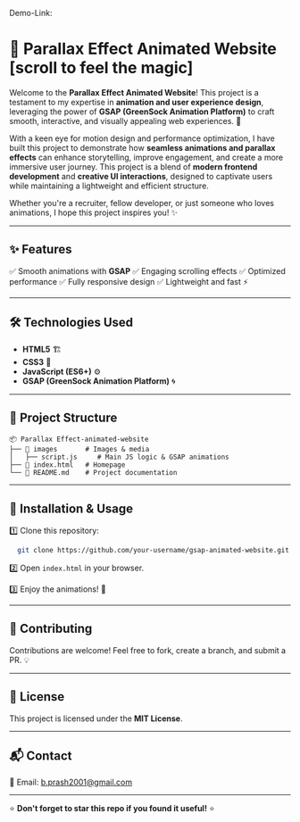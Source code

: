 Demo-Link:

# 🌟 Parallax Effect Animated Website         [scroll to feel the magic]

Welcome to the **Parallax Effect Animated Website**! This project is a testament to my expertise in **animation and user experience design**, leveraging the power of **GSAP (GreenSock Animation Platform)** to craft smooth, interactive, and visually appealing web experiences. 🚀  

With a keen eye for motion design and performance optimization, I have built this project to demonstrate how **seamless animations and parallax effects** can enhance storytelling, improve engagement, and create a more immersive user journey. This project is a blend of **modern frontend development** and **creative UI interactions**, designed to captivate users while maintaining a lightweight and efficient structure.  

Whether you're a recruiter, fellow developer, or just someone who loves animations, I hope this project inspires you! ✨  


---

## ✨ Features

✅ Smooth animations with **GSAP**
✅ Engaging scrolling effects
✅ Optimized performance
✅ Fully responsive design
✅ Lightweight and fast ⚡

---

## 🛠️ Technologies Used

- **HTML5** 🏗️
- **CSS3** 🎨
- **JavaScript (ES6+)** ⚙️
- **GSAP (GreenSock Animation Platform)** 🌀

---

## 📂 Project Structure

```
📦 Parallax Effect-animated-website
├── 📂 images       # Images & media          
│   ├── script.js     # Main JS logic & GSAP animations
├── 📜 index.html   # Homepage
└── 📜 README.md    # Project documentation
```

---

## 🚀 Installation & Usage

1️⃣ Clone this repository:
```bash
  git clone https://github.com/your-username/gsap-animated-website.git
```
2️⃣ Open `index.html` in your browser.

3️⃣ Enjoy the animations! 🎉

---


## 🤝 Contributing
Contributions are welcome! Feel free to fork, create a branch, and submit a PR. 💡

---

## 📜 License
This project is licensed under the **MIT License**.

---

## 📬 Contact

📧 Email: [b.prash2001@gmail.com](mailto:b.prash2001@gmail.com)


---

⭐ **Don't forget to star this repo if you found it useful!** ⭐

